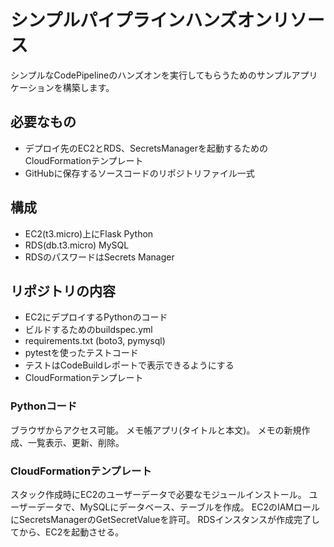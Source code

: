 # シンプルパイプラインハンズオンリソース

シンプルなCodePipelineのハンズオンを実行してもらうためのサンプルアプリケーションを構築します。

## 必要なもの

* デプロイ先のEC2とRDS、SecretsManagerを起動するためのCloudFormationテンプレート  
* GitHubに保存するソースコードのリポジトリファイル一式

## 構成

* EC2(t3.micro)上にFlask Python
* RDS(db.t3.micro) MySQL
* RDSのパスワードはSecrets Manager

## リポジトリの内容

* EC2にデプロイするPythonのコード
* ビルドするためのbuildspec.yml
* requirements.txt (boto3, pymysql)
* pytestを使ったテストコード
* テストはCodeBuildレポートで表示できるようにする
* CloudFormationテンプレート

### Pythonコード

ブラウザからアクセス可能。
メモ帳アプリ(タイトルと本文)。
メモの新規作成、一覧表示、更新、削除。

### CloudFormationテンプレート

スタック作成時にEC2のユーザーデータで必要なモジュールインストール。
ユーザーデータで、MySQLにデータベース、テーブルを作成。
EC2のIAMロールにSecretsManagerのGetSecretValueを許可。
RDSインスタンスが作成完了してから、EC2を起動させる。
